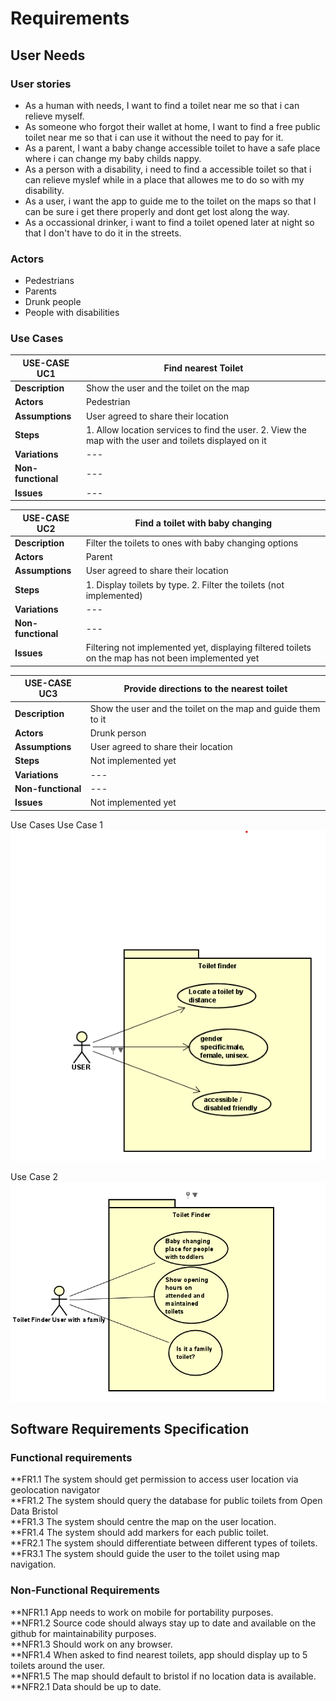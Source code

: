 # Requirements

## User Needs

### User stories  <!-- Eryk Szymanski -->
* As a human with needs, I want to find a toilet near me so that i can relieve myself.
* As someone who forgot their wallet at home, I want to find a free public toilet near me so that i can use it without the need to pay for it.
* As a parent, I want a baby change accessible toilet to have a safe place where i can change my baby childs nappy.
* As a person with a disability, i need to find a accessible toilet so that i can relieve myslef while in a place that allowes me to do so with my disability.
* As a user, i want the app to guide me to the toilet on the maps so that I can be sure i get there properly and dont get lost along the way.
* As a occassional drinker, i want to find a toilet opened later at night so that I don't have to do it in the streets.

### Actors  <!-- Eryk Szymanski -->
* Pedestrians 
* Parents
* Drunk people
* People with disabilities

### Use Cases  <!-- Eryk Szymanski -->


 <!-- Eryk Szymanski -->
| USE-CASE UC1 | Find nearest Toilet |
| -------------------------------------- | ------------------- |
| **Description** | Show the user and the toilet on the map |
| **Actors** | Pedestrian |
| **Assumptions** | User agreed to share their location</td></tr>
| **Steps** | 1. Allow location services to find the user. 2. View the map with the user and toilets displayed on it |
| **Variations** | --- |
| **Non-functional** | --- |
| **Issues** | --- |
 <!-- Eryk Szymanski -->
| USE-CASE UC2 | Find a toilet with baby changing |
| -------------------------------------- | ------------------- |
| **Description** | Filter the toilets to ones with baby changing options |
| **Actors** | Parent |
| **Assumptions** | User agreed to share their location</td></tr>
| **Steps** | 1. Display toilets by type. 2. Filter the toilets (not implemented) |
| **Variations** | --- |
| **Non-functional** | --- |
| **Issues** | Filtering not implemented yet, displaying filtered toilets on the map has not been implemented yet |
 <!-- Eryk Szymanski -->
| USE-CASE UC3 | Provide directions to the nearest toilet |
| -------------------------------------- | ------------------- |
| **Description** | Show the user and the toilet on the map and guide them to it |
| **Actors** | Drunk person |
| **Assumptions** | User agreed to share their location</td></tr>
| **Steps** | Not implemented yet |
| **Variations** | --- |
| **Non-functional** | --- |
| **Issues** | Not implemented yet |


Use Cases
Use Case 1
![Use Case 1](https://github.com/szyma28/szyma28.github.io/blob/main/docs/Images/UserCase1.png) <!-- Jovan -->

Use Case 2
![Use Case 2](https://github.com/szyma28/szyma28.github.io/blob/main/docs/Images/UseCase2%20toilet%20finder.png)  <!-- Eryk Szymanski -->

<!-- Eryk Szymanski -->
## Software Requirements Specification<br>
### Functional requirements<br>
**FR1.1 The system should get permission to access user location via geolocation navigator <br>
**FR1.2 The system should query the database for public toilets from Open Data Bristol<br>
**FR1.3 The system should centre the map on the user location.<br>
**FR1.4 The system should add markers for each public toilet.<br>
**FR2.1 The system should differentiate between different types of toilets.<br>
**FR3.1 The system should guide the user to the toilet using map navigation.<br>



### Non-Functional Requirements

**NFR1.1 App needs to work on mobile for portability purposes.<br>  <!-- Jovan -->
**NFR1.2 Source code should always stay up to date and available on the github for maintainability purposes.<br> <!-- Eryk Szymanski -->
**NFR1.3 Should work on any browser.<br> <!-- Eryk Szymanski -->
**NFR1.4 When asked to find nearest toilets, app should display up to 5 toilets around the user.<br> <!-- Eryk Szymanski -->
**NFR1.5 The map should default to bristol if no location data is available.<br> <!-- Eryk Szymanski -->
**NFR2.1 Data should be up to date.<br> <!-- Eryk Szymanski -->


